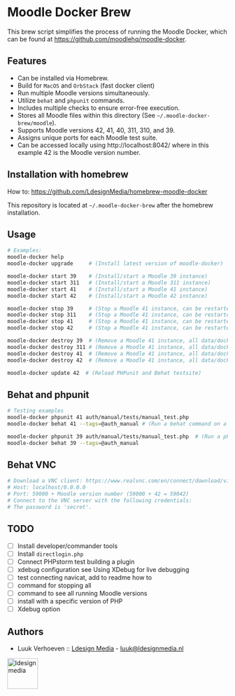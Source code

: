 # Moodle Docker Brew

This brew script simplifies the process of running the Moodle Docker, which can be found at https://github.com/moodlehq/moodle-docker.

## Features
- Can be installed via Homebrew.
- Build for `MacOS` and `OrbStack` (fast docker client)
- Run multiple Moodle versions simultaneously.
- Utilize `behat` and `phpunit` commands.
- Includes multiple checks to ensure error-free execution.
- Stores all Moodle files within this directory (See `~/.moodle-docker-brew/moodle`).
- Supports Moodle versions 42, 41, 40, 311, 310, and 39.
- Assigns unique ports for each Moodle test suite.
- Can be accessed locally using http://localhost:8042/ where in this example 42 is the Moodle version number.


## Installation with homebrew

How to: https://github.com/LdesignMedia/homebrew-moodle-docker

This repository is located at `~/.moodle-docker-brew` after the homebrew installation. 

## Usage

```bash
# Examples:
moodle-docker help
moodle-docker upgrade     # (Install latest version of moodle-docker)

moodle-docker start 39    # (Install/start a Moodle 39 instance)
moodle-docker start 311   # (Install/start a Moodle 311 instance)
moodle-docker start 41    # (Install/start a Moodle 41 instance)
moodle-docker start 42    # (Install/start a Moodle 42 instance)

moodle-docker stop 39     # (Stop a Moodle 41 instance, can be restarted with the start command)
moodle-docker stop 311    # (Stop a Moodle 41 instance, can be restarted with the start command)
moodle-docker stop 41     # (Stop a Moodle 41 instance, can be restarted with the start command)
moodle-docker stop 42     # (Stop a Moodle 41 instance, can be restarted with the start command)

moodle-docker destroy 39  # (Remove a Moodle 41 instance, all data/docker containers will be removed)
moodle-docker destroy 311 # (Remove a Moodle 41 instance, all data/docker containers will be removed)
moodle-docker destroy 41  # (Remove a Moodle 41 instance, all data/docker containers will be removed)
moodle-docker destroy 42  # (Remove a Moodle 41 instance, all data/docker containers will be removed)

moodle-docker update 42  # (Reload PHPunit and Behat testsite)
```

## Behat and phpunit

```bash
# Testing examples
moodle-docker phpunit 41 auth/manual/tests/manual_test.php
moodle-docker behat 41 --tags=@auth_manual # (Run a behat command on a running Moodle 41 instance)

moodle-docker phpunit 39 auth/manual/tests/manual_test.php  # (Run a phpunit command on a running Moodle 39 instance)
moodle-docker behat 39 --tags=@auth_manual
```
## Behat VNC

```bash
# Download a VNC client: https://www.realvnc.com/en/connect/download/viewer/
# Host: localhost/0.0.0.0
# Port: 59000 + Moodle version number (59000 + 42 = 59042)
# Connect to the VNC server with the following credentials:
# The password is 'secret'.
```

## TODO 

- [ ] Install developer/commander tools
- [ ] Install `directlogin.php`
- [ ] Connect PHPstorm test building a plugin
- [ ] xdebug configuration see Using XDebug for live debugging
- [ ] test connecting navicat, add to readme how to
- [ ] command for stopping all 
- [ ] command to see all running Moodle versions
- [ ] install with a specific version of PHP
- [ ] Xdebug option
 
## Authors
* Luuk Verhoeven :: [Ldesign Media](https://ldesignmedia.nl/) - [luuk@ldesignmedia.nl](luuk@ldesignmedia.nl)

<img src="https://ldesignmedia.nl/themes/ldesignmedia/assets/images/logo/logo.svg" alt="ldesignmedia" height="70px">
